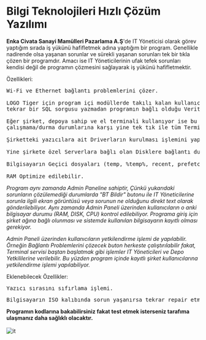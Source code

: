 # Bilgi Teknolojileri Hızlı Çözüm Yazılımı

**Enka Civata Sanayi Mamülleri Pazarlama A.Ş**'de IT Yöneticisi olarak görev yaptığım sırada iş yükünü hafifletmek adına yaptığım bir program. Genellikle nadirende olsa yaşanan sorunlar ve sürekli yaşanan sorunları tek bir tıkla çözen bir programdır. Amacı ise IT Yöneticilerinin ufak tefek sorunları kendisi değil de programın çözmesini sağlayarak iş yükünü hafifletmektir.

Özellikleri:

<pre>
Wi-Fi ve Ethernet bağlantı problemlerini çözer.

LOGO Tiger için program içi modüllerde takılı kalan kullanıcıları
tekrar bir SQL sorgusu yazmadan programın bağlı olduğu Veritabanı Server'ına SQL komutu göndererek sorunu çözer.

Eğer şirket, depoya sahip ve el terminali kullanıyor ise bu el terminallerin
çalışmama/durma durumlarına karşı yine tek tık ile tüm Terminal Servislerini baştan başlatarak sorunu çözer.

Şirketteki yazıcılara ait Driverların kurulması işlemini yapar.

Yine şirkete özel Serverlara bağlı olan Disklere bağlantı durumlarında sorun yaşanırsa bu Disklere bağlanır.

Bilgisayarın Geçici dosyaları (temp, %temp%, recent, prefetch) temizleyerek az da olsa performans artışı sağlar.

RAM Optimize edilebilir.
</pre>

*Program aynı zamanda Admin Paneline sahiptir, Çünkü yukarıdaki sorunların çözülemediği durumlarda "BT Bildir" butonu ile IT Yöneticilerine sorunla ilgili ekran görüntüsü veya sorunun ne olduğunu direkt text olarak gönderilebiliyor. Aynı zamanda Admin Paneli üzerinden kullanıcıların o anki bilgisayar durumu (RAM, DISK, CPU) kontrol edilebiliyor. Programa giriş için şirket ağına bağlı olunması ve sistemde kullanılan bilgisayarın kayıtlı olması gerekiyor.*

*Admin Paneli üzerinden kullanıcıların yetkilendirme işlemi de yapılabilir. Örneğin Bağlantı Problemlerini çözecek buton herkeste çalıştırılabilir fakat, Terminal servisi baştan başlatmak gibi işlemler IT Yöneticileri ve Depo Yetkililerine verilebilir. Bu yüzden program içinde kayıtlı şirket kullanıcılarına yetkilendirme işlemi yapılabiliyor.*

Eklenebilecek Özellikler:

<pre>Yazıcı sırasını sıfırlama işlemi.</pre>
<pre>Bilgisayarın ISO kalıbında sorun yaşanırsa tekrar repair etmek.</pre>

**Programın kodlarına bakabilirsiniz fakat test etmek isterseniz tarafıma ulaşmanız daha sağlıklı olacaktır.**
<br>
<br>
![it](https://github.com/user-attachments/assets/f4021f9e-9ea9-4978-8929-fa7dd52efb87)
